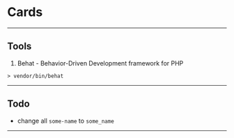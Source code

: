 # Cards

---


## Tools

1. Behat - Behavior-Driven Development framework for PHP

```
> vendor/bin/behat
```

---


## Todo

- change all `some-name` to `some_name`

---
